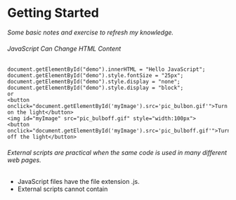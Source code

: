 # Getting Started
_Some basic notes and exercise to refresh my knowledge._

###### JavaScript Can Change HTML Content

```
document.getElementById("demo").innerHTML = "Hello JavaScript";
document.getElementById("demo").style.fontSize = "25px";
document.getElementById("demo").style.display = "none";
document.getElementById("demo").style.display = "block";
or
<button onclick="document.getElementById('myImage').src='pic_bulbon.gif'">Turn on the light</button>
<img id="myImage" src="pic_bulboff.gif" style="width:100px">
<button onclick="document.getElementById('myImage').src='pic_bulboff.gif'">Turn off the light</button>
```

###### External scripts are practical when the same code is used in many different web pages.
- JavaScript files have the file extension .js.
- External scripts cannot contain <script> tags.
- It separates HTML and code
- It makes HTML and JavaScript easier to read and maintain
- Cached JavaScript files can speed up page loads


To use an external script, put the name of the script file in the src (source) attribute of a <script> tag

```
<script src="myScript.js"></script>
```

##### JS Data Display
- Writing into an HTML element, using innerHTML. It is a common way to display data in HTML. JavaScript uses the document.getElementById(id) method.
The id attribute defines the HTML element. The innerHTML property defines the HTML content.

- Writing into the HTML output using document.write(). 
Using document.write() after an HTML document is fully loaded, will delete all existing HTML, therefore it should only be used for testing.

- Writing into an alert box, using window.alert().
- Writing into the browser console, using console.log().

* In HTML, JavaScript programs are executed by the web browser.
In a programming language, program instructions are called statements, which are separated by semicolons.


###### JavaScript Statements 
JavaScript statements are "instructions" to be "executed" by the web browser.
Values, Operators, Expressions, Keywords, and Comments.
In JavaScript, the first character must be a letter, or an underscore (_), or a dollar sign ($).

Numbers are not allowed as the first character.
This way JavaScript can easily distinguish identifiers from numbers.
Case sensitive. 
Hyphens are not allowed in JavaScript, Lower Camel Case is generally used.

####### Variables
*If you put a number in quotes, the rest of the numbers will be treated as strings, and concatenated.

